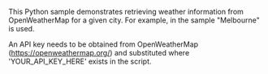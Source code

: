This Python sample demonstrates retrieving weather information from OpenWeatherMap for a given city. For example, in the sample "Melbourne" is used.

An API key needs to be obtained from OpenWeatherMap (https://openweathermap.org/) and substituted where 'YOUR_API_KEY_HERE' exists in the script.
